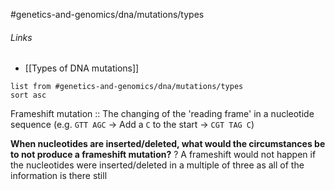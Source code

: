 #genetics-and-genomics/dna/mutations/types
###### Links
- [[Types of DNA mutations]]
```dataview
list from #genetics-and-genomics/dna/mutations/types 
sort asc
```

Frameshift mutation :: The changing of the 'reading frame' in a nucleotide sequence (e.g. `GTT AGC` -> Add a `C` to the start -> `CGT TAG C`)

**When nucleotides are inserted/deleted, what would the circumstances be to not produce a frameshift mutation?**
?
A frameshift would not happen if the nucleotides were inserted/deleted in a multiple of three as all of the information is there still